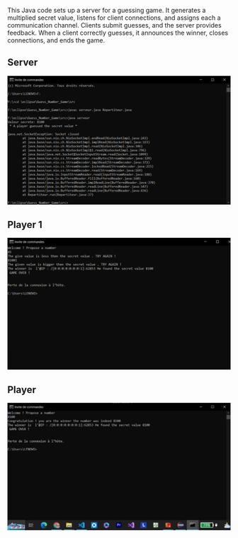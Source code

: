 This Java code sets up a server for a guessing game. It generates a multiplied secret value, listens for client connections, and assigns each a communication channel. Clients submit guesses, and the server provides feedback. When a client correctly guesses, it announces the winner, closes connections, and ends the game.

## Server 
<!-- Your image container div -->
<div class="image-container">
<img src="https://github.com/linaMallek/Guess_Number_Game/blob/main/assets/serveur.png" alt="Image 1">
</div>

## Player 1 
<!-- Your image container div -->
<div class="image-container">
<img src="https://github.com/linaMallek/Guess_Number_Game/blob/main/assets/player1.png" alt="Image 2">
</div>



## Player 
<!-- Your image container div -->
<div class="image-container">
<img src="https://github.com/linaMallek/Guess_Number_Game/blob/main/assets/player2.png" alt="Image 2">
</div>
